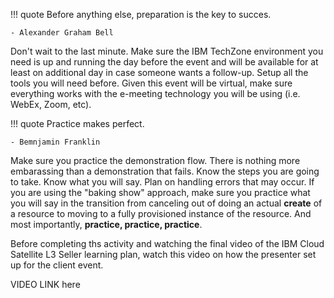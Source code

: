 !!! quote
    Before anything else, preparation is the key to succes.

    - Alexander Graham Bell

Don't wait to the last minute.  Make sure the IBM TechZone environment you need is up and running the day before the event and will be available for at least on additional day in case someone wants a follow-up. Setup all the tools you will need before.  Given this event will be virtual, make sure everything works with the e-meeting technology you will be using (i.e. WebEx, Zoom, etc).

!!! quote
    Practice makes perfect.

    - Bemnjamin Franklin

Make sure you practice the demonstration flow. There is nothing more embarassing than a demonstration that fails. Know the steps you are going to take. Know what you will say. Plan on handling errors that may occur. If you are using the "baking show" approach, make sure you practice what you will say in the transition from canceling out of doing an actual **create** of a resource to moving to a fully provisioned instance of the resource. And most importantly, **practice, practice, practice**.

Before completing ths activity and watching the final video of the IBM Cloud Satellite L3 Seller learning plan, watch this video on how the presenter set up for the client event.

VIDEO LINK here
